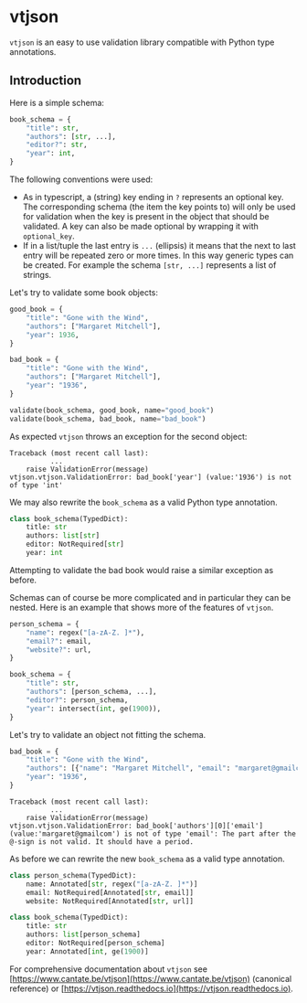 # vtjson

`vtjson` is an easy to use validation library compatible with Python type annotations.

## Introduction

Here is a simple schema:

```python
book_schema = {
    "title": str,
    "authors": [str, ...],
    "editor?": str,
    "year": int,
}
```

The following conventions were used:

- As in typescript, a (string) key ending in `?` represents an optional key. The corresponding schema (the item the key points to) will only be used for validation when the key is present in the object that should be validated. A key can also be made optional by wrapping it with `optional_key`.
- If in a list/tuple the last entry is `...` (ellipsis) it means that the next to last entry will be repeated zero or more times. In this way generic types can be created. For example the schema `[str, ...]` represents a list of strings.

Let's try to validate some book objects:

```python
good_book = {
    "title": "Gone with the Wind",
    "authors": ["Margaret Mitchell"],
    "year": 1936,
}

bad_book = {
    "title": "Gone with the Wind",
    "authors": ["Margaret Mitchell"],
    "year": "1936",
}

validate(book_schema, good_book, name="good_book")
validate(book_schema, bad_book, name="bad_book")
```

As expected `vtjson` throws an exception for the second object:

```text
Traceback (most recent call last):
          ...
    raise ValidationError(message)
vtjson.vtjson.ValidationError: bad_book['year'] (value:'1936') is not of type 'int'
```

We may also rewrite the `book_schema` as a valid Python type annotation.

```python
class book_schema(TypedDict):
    title: str
    authors: list[str]
    editor: NotRequired[str]
    year: int
```

Attempting to validate the bad book would raise a similar exception as before.

Schemas can of course be more complicated and in particular they can be nested.
Here is an example that shows more of the features of `vtjson`.

```python
person_schema = {
    "name": regex("[a-zA-Z. ]*"),
    "email?": email,
    "website?": url,
}

book_schema = {
    "title": str,
    "authors": [person_schema, ...],
    "editor?": person_schema,
    "year": intersect(int, ge(1900)),
}
```

Let's try to validate an object not fitting the schema.

```python
bad_book = {
    "title": "Gone with the Wind",
    "authors": [{"name": "Margaret Mitchell", "email": "margaret@gmailcom"}],
    "year": "1936",
}
```

```text
Traceback (most recent call last):
          ...
    raise ValidationError(message)
vtjson.vtjson.ValidationError: bad_book['authors'][0]['email'] (value:'margaret@gmailcom') is not of type 'email': The part after the @-sign is not valid. It should have a period.
```

As before we can rewrite the new `book_schema` as a valid type annotation.

```python
class person_schema(TypedDict):
    name: Annotated[str, regex("[a-zA-Z. ]*")]
    email: NotRequired[Annotated[str, email]]
    website: NotRequired[Annotated[str, url]]

class book_schema(TypedDict):
    title: str
    authors: list[person_schema]
    editor: NotRequired[person_schema]
    year: Annotated[int, ge(1900)]
```

For comprehensive documentation about `vtjson` see [https://www.cantate.be/vtjson](https://www.cantate.be/vtjson) (canonical reference) or [https://vtjson.readthedocs.io](https://vtjson.readthedocs.io).
